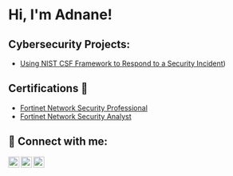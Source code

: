<h1>Hi, I'm Adnane! </h1>

<h2> Cybersecurity Projects:</h2>

  - [Using NIST CSF Framework to Respond to a Security Incident](https://github.com/Adnane01022001/NISTCSF/tree/main))

<h2>Certifications 📄 </h2>

- [Fortinet Network Security Professional](https://drive.google.com/file/d/1vgBP2R6U9D9V_4Byd2oSDYeRPs2t1VJG/view?usp=sharing)
- [Fortinet Network Security Analyst](https://drive.google.com/file/d/1nM2c6QKMFedcVcomr6BzEf48ZYqbPJE3/view?usp=sharing)
<h2> 🤳 Connect with me:</h2>

[<img align="left" alt="JoshMadakor | Twitter" width="22px" src="https://cdn.jsdelivr.net/npm/simple-icons@v3/icons/twitter.svg" />][twitter]
[<img align="left" alt="JoshMadakor | LinkedIn" width="22px" src="https://cdn.jsdelivr.net/npm/simple-icons@v3/icons/linkedin.svg" />][linkedin]
[<img align="left" alt="JoshMadakor | Instagram" width="22px" src="https://cdn.jsdelivr.net/npm/simple-icons@v3/icons/instagram.svg" />][instagram]

[twitter]: https://twitter.com/AdnaneElkhatib
[instagram]: https://www.instagram.com/adnane.elkhatib/
[linkedin]: https://linkedin.com/in/adnaneelkhatib

<!--
**joshmadakor1/joshmadakor1** is a ✨ _special_ ✨ repository because its `README.md` (this file) appears on your GitHub profile.

Here are some ideas to get you started:

- 🔭 I’m currently working on ...
- 🌱 I’m currently learning ...
- 👯 I’m looking to collaborate on ...
- 🤔 I’m looking for help with ...
- 💬 Ask me about ...
- 📫 How to reach me: ...
- 😄 Pronouns: ...
- ⚡ Fun fact: ...
-->
